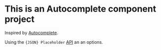 # This is an Autocomplete component project

Inspired by [Autocomplete](https://www.w3schools.com/howto/howto_js_autocomplete.asp).

Using the `{JSON} Placeholder` [API](https://jsonplaceholder.typicode.com/users) an an options.
